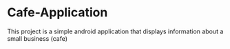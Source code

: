 # Cafe-Application
This project is a simple android application that displays information about a small business (cafe)
